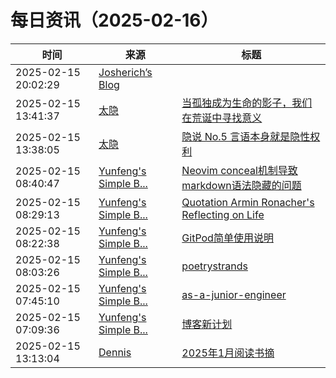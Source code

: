 ﻿# 每日资讯（2025-02-16）

|时间|来源|标题|
|---|---|---|
|2025-02-15 20:02:29|[Josherich’s Blog](https://www.josherich.me/feed.xml)|[](https://josherich.me/2025-02-09-software-supernova-lovables-superhuman-full-stack-engineer-to-transform-idea-to-app-in-seconds)|
|2025-02-15 13:41:37|[太隐](https://wangyurui.com/feed.xml)|[当孤独成为生命的影子，我们在荒诞中寻找意义](https://wangyurui.com/posts/gu-du-shi-sheng-ming-yong-yuan-de-ying-zi-b6e1ba6d)|
|2025-02-15 13:38:05|[太隐](https://wangyurui.com/feed.xml)|[隐说 No.5 言语本身就是隐性权利](https://wangyurui.com/posts/yin-shuo-no-5-2025nian-qi-dai-de-shu-1a1c9957)|
|2025-02-15 08:40:47|[Yunfeng's Simple B...](https://vra.github.io/atom.xml)|[Neovim conceal机制导致markdown语法隐藏的问题](http://vra.github.io/2025/02/15/neovim-markdown-conceal-issue/)|
|2025-02-15 08:29:13|[Yunfeng's Simple B...](https://vra.github.io/atom.xml)|[Quotation Armin Ronacher's Reflecting on Life](http://vra.github.io/2025/02/15/reflect-on-life/)|
|2025-02-15 08:22:38|[Yunfeng's Simple B...](https://vra.github.io/atom.xml)|[GitPod简单使用说明](http://vra.github.io/2025/02/15/gitpod-intro/)|
|2025-02-15 08:03:26|[Yunfeng's Simple B...](https://vra.github.io/atom.xml)|[poetrystrands](http://vra.github.io/2025/02/15/poetrystrands/)|
|2025-02-15 07:45:10|[Yunfeng's Simple B...](https://vra.github.io/atom.xml)|[as-a-junior-engineer](http://vra.github.io/2025/02/15/as-a-junior-engineer/)|
|2025-02-15 07:09:36|[Yunfeng's Simple B...](https://vra.github.io/atom.xml)|[博客新计划](http://vra.github.io/2025/02/15/blog-new-plan-2025/)|
|2025-02-15 13:13:04|[Dennis](https://www.domon.cn/rss/)|[2025年1月阅读书摘](https://www.domon.cn/2025-1yue-yue-du-shu-zhai/)|
